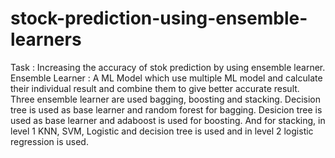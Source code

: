 # stock-prediction-using-ensemble-learners

Task : Increasing the accuracy of stok prediction by using ensemble learner. 
Ensemble Learner : A ML Model which use multiple ML model and calculate their individual result and combine them to give better accurate result.
Three ensemble learner are used bagging, boosting and stacking.
Decision tree is used as base learner and random forest for bagging. Desicion tree is used as base learner and adaboost is used for boosting. And for stacking, in level 1 KNN, SVM, Logistic and decision tree is used and in level 2 logistic regression is used.
